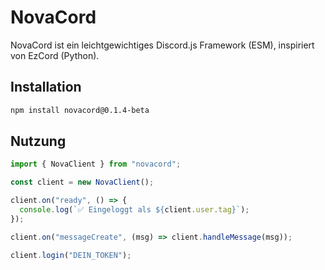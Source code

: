 # NovaCord

NovaCord ist ein leichtgewichtiges Discord.js Framework (ESM), inspiriert von EzCord (Python).

## Installation
```bash
npm install novacord@0.1.4-beta
```

## Nutzung
```js
import { NovaClient } from "novacord";

const client = new NovaClient();

client.on("ready", () => {
  console.log(`✅ Eingeloggt als ${client.user.tag}`);
});

client.on("messageCreate", (msg) => client.handleMessage(msg));

client.login("DEIN_TOKEN");
```
